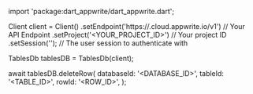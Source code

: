 import 'package:dart_appwrite/dart_appwrite.dart';

Client client = Client()
    .setEndpoint('https://<REGION>.cloud.appwrite.io/v1') // Your API Endpoint
    .setProject('<YOUR_PROJECT_ID>') // Your project ID
    .setSession(''); // The user session to authenticate with

TablesDb tablesDB = TablesDb(client);

await tablesDB.deleteRow(
    databaseId: '<DATABASE_ID>',
    tableId: '<TABLE_ID>',
    rowId: '<ROW_ID>',
);
